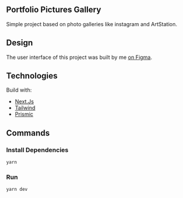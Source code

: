 ## Portfolio Pictures Gallery

Simple project based on photo galleries like instagram and ArtStation.

## Design

The user interface of this project was built by me [on Figma](https://www.figma.com/file/c11fxZu5EFjycj6NNa299g/Portfolio-Pictures-Gallery?node-id=0%3A1 'on Figma').

## Technologies

Build with:

- [Next.Js](https://nextjs.org/)
- [Tailwind](https://tailwindcss.com/)
- [Prismic](https://prismic.io/)

## Commands

### Install Dependencies

```yarn
yarn
```

### Run

```yarn
yarn dev
```
